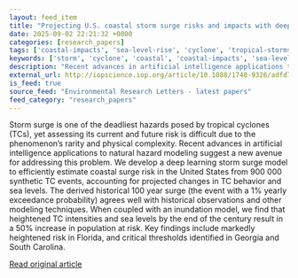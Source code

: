 ```yaml
---
layout: feed_item
title: "Projecting U.S. coastal storm surge risks and impacts with deep learning"
date: 2025-09-02 22:21:32 +0000
categories: [research_papers]
tags: ['coastal-impacts', 'sea-level-rise', 'cyclone', 'tropical-storms']
keywords: ['storm', 'cyclone', 'coastal', 'coastal-impacts', 'sea-level-rise', 'projecting', 'tropical-storms']
description: "Recent advances in artificial intelligence applications to natural hazard modeling suggest a new avenue for addressing this problem"
external_url: http://iopscience.iop.org/article/10.1088/1748-9326/adfd74
is_feed: true
source_feed: "Environmental Research Letters - latest papers"
feed_category: "research_papers"
---
```


Storm surge is one of the deadliest hazards posed by tropical cyclones (TCs), yet assessing its current and future risk is difficult due to the phenomenon’s rarity and physical complexity. Recent advances in artificial intelligence applications to natural hazard modeling suggest a new avenue for addressing this problem. We develop a deep learning storm surge model to efficiently estimate coastal surge risk in the United States from 900 000 synthetic TC events, accounting for projected changes in TC behavior and sea levels. The derived historical 100 year surge (the event with a 1% yearly exceedance probability) agrees well with historical observations and other modeling techniques. When coupled with an inundation model, we find that heightened TC intensities and sea levels by the end of the century result in a 50% increase in population at risk. Key findings include markedly heightened risk in Florida, and critical thresholds identified in Georgia and South Carolina.

[Read original article](http://iopscience.iop.org/article/10.1088/1748-9326/adfd74)
